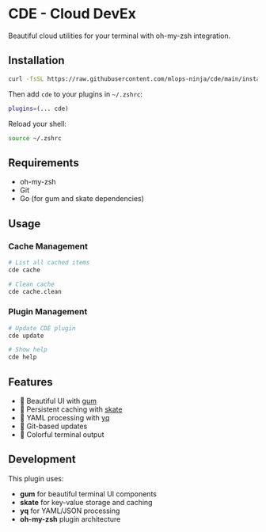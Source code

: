 # CDE - Cloud DevEx

Beautiful cloud utilities for your terminal with oh-my-zsh integration.

## Installation

```bash
curl -fsSL https://raw.githubusercontent.com/mlops-ninja/cde/main/install.sh | bash
```

Then add `cde` to your plugins in `~/.zshrc`:
```bash
plugins=(... cde)
```

Reload your shell:
```bash
source ~/.zshrc
```

## Requirements

- oh-my-zsh
- Git
- Go (for gum and skate dependencies)

## Usage

### Cache Management
```bash
# List all cached items
cde cache

# Clean cache
cde cache.clean
```

### Plugin Management
```bash
# Update CDE plugin
cde update

# Show help
cde help
```

## Features

- 🎨 Beautiful UI with [gum](https://github.com/charmbracelet/gum)
- 💾 Persistent caching with [skate](https://github.com/charmbracelet/skate)
- 📄 YAML processing with [yq](https://github.com/mikefarah/yq)
- 🔄 Git-based updates
- 🌈 Colorful terminal output

## Development

This plugin uses:
- **gum** for beautiful terminal UI components
- **skate** for key-value storage and caching
- **yq** for YAML/JSON processing
- **oh-my-zsh** plugin architecture
